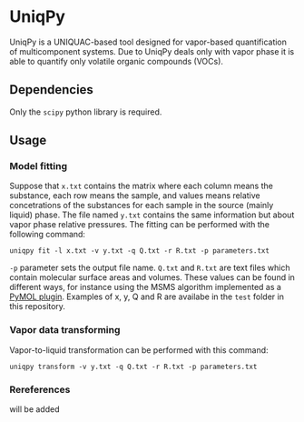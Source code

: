 # UniqPy

UniqPy is a UNIQUAC-based tool designed for vapor-based quantification of multicomponent systems. Due to UniqPy deals only with vapor phase it is able to quantify only volatile organic compounds (VOCs).

## Dependencies

Only the `scipy` python library is required.

## Usage

### Model fitting

Suppose that `x.txt` contains the matrix where each column means the substance, each row means the sample, and values means relative concetrations of the substances for each sample in the source (mainly liquid) phase. The file named `y.txt` contains the same information but about vapor phase relative pressures. The fitting can be performed with the following command:

`uniqpy fit -l x.txt -v y.txt -q Q.txt -r R.txt -p parameters.txt`

`-p` parameter sets the output file name. `Q.txt` and `R.txt` are text files which contain molecular surface areas and volumes. These values can be found in different ways, for instance using the MSMS algorithm implemented as a [PyMOL plugin](http://pldserver1.biochem.queensu.ca/~rlc/work/pymol/msms_pymol.py). Examples of x, y, Q and R are availabe in the `test` folder in this repository.


### Vapor data transforming

Vapor-to-liquid transformation can be performed with this command:

`uniqpy transform -v y.txt -q Q.txt -r R.txt -p parameters.txt`



### Rereferences

will be added